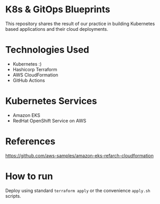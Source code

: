 # K8s & GitOps Blueprints

This repository shares the result of our practice in building Kubernetes based applications and their cloud deployments.


# Technologies Used
 
* Kubernetes :)
* Hashicorp Terraform
* AWS CloudFormation
* GitHub Actions

# Kubernetes Services

* Amazon EKS
* RedHat OpenShift Service on AWS

# References
https://github.com/aws-samples/amazon-eks-refarch-cloudformation

# How to run
Deploy using standard `terraform apply` or the convenience `apply.sh` scripts.

